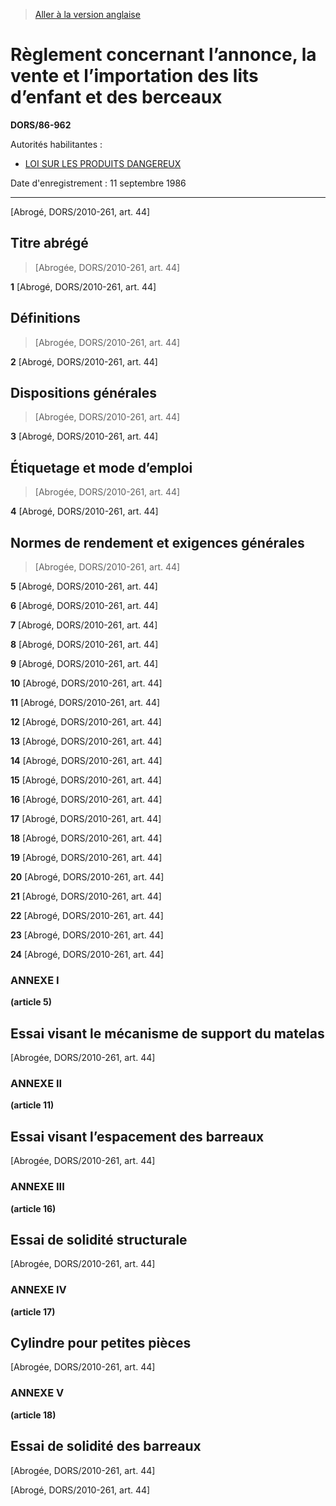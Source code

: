 > [Aller à la version anglaise](/en/Regulations/Statutory%20Orders%20and%20Regulations/86/962.md)

# Règlement concernant l’annonce, la vente et l’importation des lits d’enfant et des berceaux

**DORS/86-962**

Autorités habilitantes : 
- [LOI SUR LES PRODUITS DANGEREUX](/fr/Lois/Lois%20révisées%20du%20Canada/H/H-3.md)

Date d'enregistrement : 11 septembre 1986

----------


[Abrogé, DORS/2010-261, art. 44]



## Titre abrégé
> [Abrogée, DORS/2010-261, art. 44]



**1** [Abrogé, DORS/2010-261, art. 44]




## Définitions
> [Abrogée, DORS/2010-261, art. 44]



**2** [Abrogé, DORS/2010-261, art. 44]




## Dispositions générales
> [Abrogée, DORS/2010-261, art. 44]



**3** [Abrogé, DORS/2010-261, art. 44]




## Étiquetage et mode d’emploi
> [Abrogée, DORS/2010-261, art. 44]



**4** [Abrogé, DORS/2010-261, art. 44]




## Normes de rendement et exigences générales
> [Abrogée, DORS/2010-261, art. 44]



**5** [Abrogé, DORS/2010-261, art. 44]



**6** [Abrogé, DORS/2010-261, art. 44]



**7** [Abrogé, DORS/2010-261, art. 44]



**8** [Abrogé, DORS/2010-261, art. 44]



**9** [Abrogé, DORS/2010-261, art. 44]



**10** [Abrogé, DORS/2010-261, art. 44]



**11** [Abrogé, DORS/2010-261, art. 44]



**12** [Abrogé, DORS/2010-261, art. 44]



**13** [Abrogé, DORS/2010-261, art. 44]



**14** [Abrogé, DORS/2010-261, art. 44]



**15** [Abrogé, DORS/2010-261, art. 44]



**16** [Abrogé, DORS/2010-261, art. 44]



**17** [Abrogé, DORS/2010-261, art. 44]



**18** [Abrogé, DORS/2010-261, art. 44]



**19** [Abrogé, DORS/2010-261, art. 44]



**20** [Abrogé, DORS/2010-261, art. 44]



**21** [Abrogé, DORS/2010-261, art. 44]



**22** [Abrogé, DORS/2010-261, art. 44]



**23** [Abrogé, DORS/2010-261, art. 44]



**24** [Abrogé, DORS/2010-261, art. 44]




### **ANNEXE I** 
**(article 5)**
## Essai visant le mécanisme de support du matelas
[Abrogée, DORS/2010-261, art. 44]




### **ANNEXE II** 
**(article 11)**
## Essai visant l’espacement des barreaux
[Abrogée, DORS/2010-261, art. 44]




### **ANNEXE III** 
**(article 16)**
## Essai de solidité structurale
[Abrogée, DORS/2010-261, art. 44]




### **ANNEXE IV** 
**(article 17)**
## Cylindre pour petites pièces
[Abrogée, DORS/2010-261, art. 44]




### **ANNEXE V** 
**(article 18)**
## Essai de solidité des barreaux
[Abrogée, DORS/2010-261, art. 44]


[Abrogé, DORS/2010-261, art. 44]


